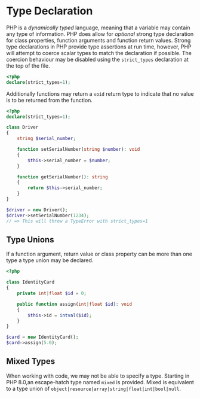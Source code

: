 # Type Declaration

PHP is a _dynamically typed_ language, meaning that a variable may contain any type of information.
PHP does allow for _optional_ strong type declaration for class properties, function arguments and function return values.
Strong type declarations in PHP provide type assertions at run time, however, PHP will attempt to coerce scalar types to match the declaration if possible.
The coercion behaviour may be disabled using the `strict_types` declaration at the top of the file.

```php
<?php
declare(strict_types=1);
```

Additionally functions may return a `void` return type to indicate that no value is to be returned from the function.

```php
<?php
declare(strict_types=1);

class Driver
{
    string $serial_number;

    function setSerialNumber(string $number): void
    {
        $this->serial_number = $number;
    }

    function getSerialNumber(): string
    {
        return $this->serial_number; 
    }
}

$driver = new Driver(); 
$driver->setSerialNumber(1234);
// => This will throw a TypeError with strict_types=1
```

## Type Unions

If a function argument, return value or class property can be more than one type a type union may be declared.

```php
<?php

class IdentityCard
{
    private int|float $id = 0;

    public function assign(int|float $id): void
    {
        $this->id = intval($id);
    }
}

$card = new IdentityCard();
$card->assign(5.0);
```

## Mixed Types

When working with code, we may not be able to specify a type.
Starting in PHP 8.0,an escape-hatch type named `mixed` is provided.
Mixed is equivalent to a type union of `object|resource|array|string|float|int|bool|null`.
